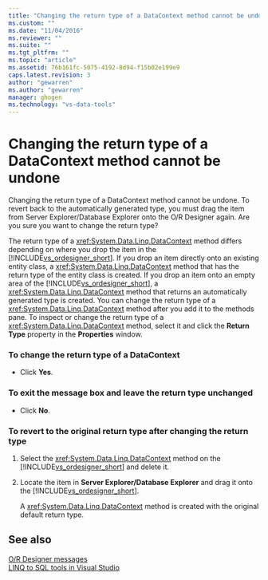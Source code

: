 ```yaml
---
title: "Changing the return type of a DataContext method cannot be undone | Microsoft Docs"
ms.custom: ""
ms.date: "11/04/2016"
ms.reviewer: ""
ms.suite: ""
ms.tgt_pltfrm: ""
ms.topic: "article"
ms.assetid: 76b161fc-5075-4192-8d94-f15b02e199e9
caps.latest.revision: 3
author: "gewarren"
ms.author: "gewarren"
manager: ghogen
ms.technology: "vs-data-tools"
---
```

# Changing the return type of a DataContext method cannot be undone
Changing the return type of a DataContext method cannot be undone. To revert back to the automatically generated type, you must drag the item from Server Explorer/Database Explorer onto the O/R Designer again. Are you sure you want to change the return type?  
  
 The return type of a <xref:System.Data.Linq.DataContext> method differs depending on where you drop the item in the [!INCLUDE[vs_ordesigner_short](../data-tools/includes/vs_ordesigner_short_md.md)]. If you drop an item directly onto an existing entity class, a <xref:System.Data.Linq.DataContext> method that has the return type of the entity class is created. If you drop an item onto an empty area of the [!INCLUDE[vs_ordesigner_short](../data-tools/includes/vs_ordesigner_short_md.md)], a <xref:System.Data.Linq.DataContext> method that returns an automatically generated type is created. You can change the return type of a <xref:System.Data.Linq.DataContext> method after you add it to the methods pane. To inspect or change the return type of a <xref:System.Data.Linq.DataContext> method, select it and click the **Return Type** property in the **Properties** window.  
  
### To change the return type of a DataContext  
  
-   Click **Yes**.  
  
### To exit the message box and leave the return type unchanged  
  
-   Click **No**.  
  
### To revert to the original return type after changing the return type  
  
1.  Select the <xref:System.Data.Linq.DataContext> method on the [!INCLUDE[vs_ordesigner_short](../data-tools/includes/vs_ordesigner_short_md.md)] and delete it.  
  
2.  Locate the item in **Server Explorer/Database Explorer** and drag it onto the [!INCLUDE[vs_ordesigner_short](../data-tools/includes/vs_ordesigner_short_md.md)].  
  
     A <xref:System.Data.Linq.DataContext> method is created with the original default return type.  
  
## See also
[O/R Designer messages](../data-tools/o-r-designer-messages.md)  
[LINQ to SQL tools in Visual Studio](../data-tools/linq-to-sql-tools-in-visual-studio2.md)